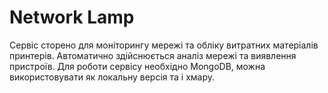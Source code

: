 # Network Lamp

Сервіс сторено для моніторингу мережі та обліку витратних матеріалів принтерів. Автоматично здійснюється аналіз мережі та виявлення пристроїв. Для роботи сервісу необхідно MongoDB, можна використовувати як локальну версія та і хмару. 
